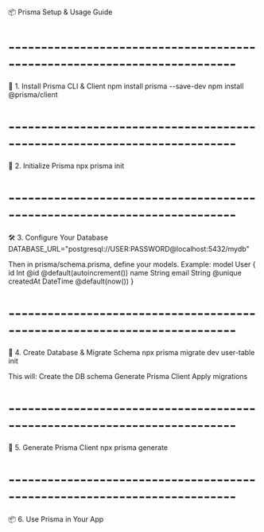 📦 Prisma Setup & Usage Guide

# -------------------------------------------------------------------------

🧱 1. Install Prisma CLI & Client
npm install prisma --save-dev
npm install @prisma/client

# -------------------------------------------------------------------------

📁 2. Initialize Prisma
npx prisma init

# -------------------------------------------------------------------------

🛠 3. Configure Your Database
DATABASE_URL="postgresql://USER:PASSWORD@localhost:5432/mydb"

Then in prisma/schema.prisma, define your models. Example:
model User {
id Int @id @default(autoincrement())
name String
email String @unique
createdAt DateTime @default(now())
}

# -------------------------------------------------------------------------

🚀 4. Create Database & Migrate Schema
npx prisma migrate dev user-table init

This will:
Create the DB schema
Generate Prisma Client
Apply migrations

# -------------------------------------------------------------------------

🔄 5. Generate Prisma Client
npx prisma generate

# -------------------------------------------------------------------------

📦 6. Use Prisma in Your App
